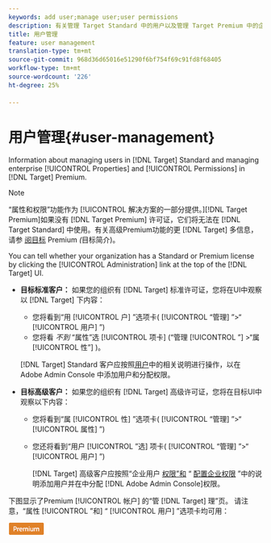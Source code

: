 ```yaml
---
keywords: add user;manage user;user permissions
description: 有关管理 Target Standard 中的用户以及管理 Target Premium 中的企业属性和权限的信息。
title: 用户管理
feature: user management
translation-type: tm+mt
source-git-commit: 968d36d65016e51290f6bf754f69c91fd8f68405
workflow-type: tm+mt
source-wordcount: '226'
ht-degree: 25%

---
```



# 用户管理{#user-management}

Information about managing users in [!DNL Target] Standard and managing enterprise [!UICONTROL Properties] and [!UICONTROL Permissions] in [!DNL Target] Premium.

>[!NOTE]
>
>“属性和权限”功能作为 [!UICONTROL  解决方案的一部分提供。][!DNL Target Premium]如果没有 [!DNL Target Premium] 许可证，它们将无法在 [!DNL Target Standard] 中使用。有关高级Premium功能的更 [!DNL Target] 多信息，请参 [阅目标](/help/c-intro/intro.md#premium) Premium *(*&#x200B;目标简介)。

You can tell whether your organization has a Standard or Premium license by clicking the [!UICONTROL Administration] link at the top of the [!DNL Target] UI.

* **目标标准客户：** 如果您的组织有 [!DNL Target] 标准许可证，您将在UI中观察以 [!DNL Target] 下内容：

   * 您将看到“用 [!UICONTROL 户] ”选项卡( [!UICONTROL “管理] ”>“ [!UICONTROL 用户] ”)
   * 您将看 *不到* “属性”选 [!UICONTROL 项卡] (“管理 [!UICONTROL ”] >“属 [!UICONTROL 性”] )。

   [!DNL Target] Standard 客户应按照[用户](/help/administrating-target/c-user-management/c-user-management/user-management.md)中的相关说明进行操作，以在 Adobe Admin Console 中添加用户和分配权限。

* **目标高级客户：** 如果您的组织有 [!DNL Target] 高级许可证，您将在目标UI中观察以下内容：

   * 您将看到“属 [!UICONTROL 性] ”选项卡( [!UICONTROL “管理] ”>“ [!UICONTROL 属性] ”)
   * 您还将看到“用户 [!UICONTROL ”选] 项卡( [!UICONTROL “管理] ”>“ [!UICONTROL 用户] ”)

      [!DNL Target] 高级客户应按照“企业用户 [权限”和](/help/administrating-target/c-user-management/property-channel/property-channel.md#concept_E396B16FA2024ADBA27BC056138F9838) “ [配置企业权限](/help/administrating-target/c-user-management/property-channel/properties-overview.md#concept_22F2855DBF0D4754B9460F5D68749C71) ”中的说明添加用户并在中分配 [!DNL Adobe Admin Console]权限。

下图显示了Premium [!UICONTROL 帐户] 的“管 [!DNL Target] 理”页。 请注意，“属性 [!UICONTROL ”和] “ [!UICONTROL 用户] ”选项卡均可用：

![“管理”选项卡](/help/administrating-target/assets/premium.png)

